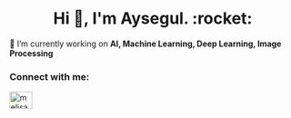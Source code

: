 <h1 align="center">Hi 👋, I'm Aysegul. :rocket: </h1>



:information_desk_person: I’m currently working on  **AI, Machine Learning, Deep Learning, Image Processing**

<h3 align="left">Connect with me:</h3>
<p align="left">
<a href="https://linkedin.com/in/aysegul-terzi" target="blank"><img align="center" src="https://raw.githubusercontent.com/rahuldkjain/github-profile-readme-generator/master/src/images/icons/Social/linked-in-alt.svg" alt="melisagulsan" height="30" width="40" /></a>
</p>


